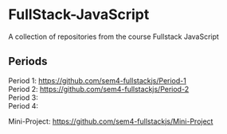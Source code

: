 # FullStack-JavaScript
A collection of repositories from the course Fullstack JavaScript

## Periods
Period 1: https://github.com/sem4-fullstackjs/Period-1  
Period 2: https://github.com/sem4-fullstackjs/Period-2  
Period 3:  
Period 4: 

Mini-Project: https://github.com/sem4-fullstackjs/Mini-Project  

